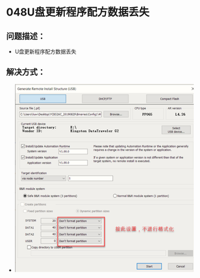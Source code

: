 # 048U盘更新程序配方数据丢失
## 问题描述：
- U盘更新程序配方数据丢失
## 解决方式：
- ![Img](./FILES/048U盘更新程序配方数据丢失.md/img-20220810135959.png)
